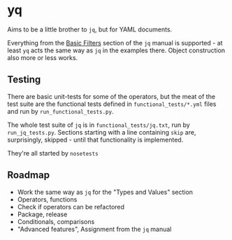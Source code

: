 yq
==

Aims to be a little brother to `jq`, but for YAML documents.

Everything from the [Basic Filters](http://stedolan.github.io/jq/manual/#Basicfilters) section of the `jq` manual is
supported - at least `yq` acts the same way as `jq` in the examples there. Object construction also more or less
works.

## Testing
There are basic unit-tests for some of the operators, but the meat of the test suite are the functional tests defined
in `functional_tests/*.yml` files and run by `run_functional_tests.py`.

The whole test suite of `jq` is in `functional_tests/jq.txt`, run by `run_jq_tests.py`. Sections starting with a line
containing `skip` are, surprisingly, skipped - until that functionality is implemented.

They're all started by `nosetests`

## Roadmap
 - Work the same way as `jq` for the "Types and Values" section
 - Operators, functions
 - Check if operators can be refactored
 - Package, release
 - Conditionals, comparisons
 - "Advanced features", Assignment from the `jq` manual

